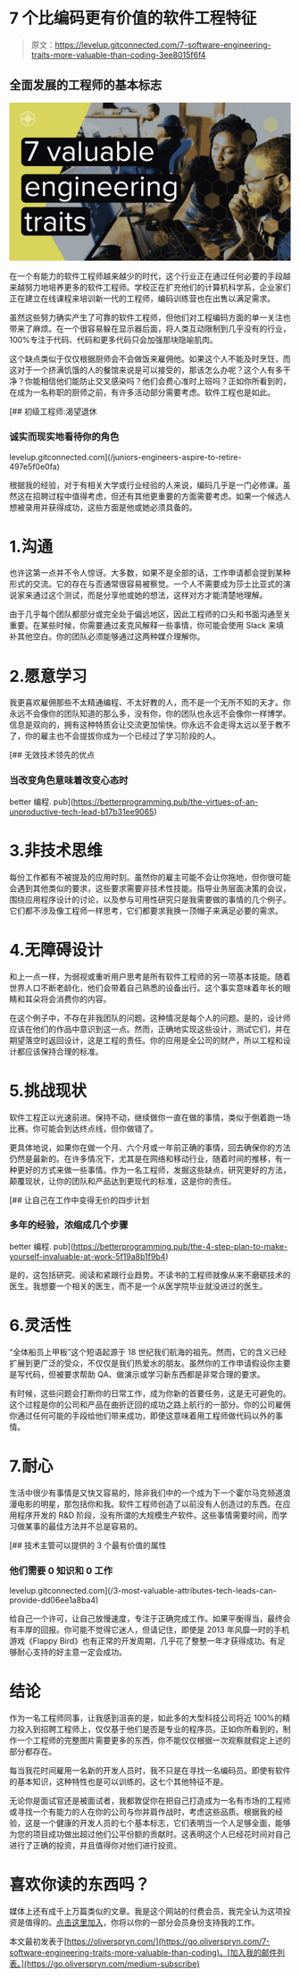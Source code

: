 # 7 个比编码更有价值的软件工程特征

> 原文：<https://levelup.gitconnected.com/7-software-engineering-traits-more-valuable-than-coding-3ee8015f6f4>

## 全面发展的工程师的基本标志

![](img/58af4ac783b3299fe6bcc1db83d92931.png)

在一个有能力的软件工程师越来越少的时代，这个行业正在通过任何必要的手段越来越努力地培养更多的软件工程师。学校正在扩充他们的计算机科学系，企业家们正在建立在线课程来培训新一代的工程师，编码训练营也在出售以满足需求。

虽然这些努力确实产生了可靠的软件工程师，但他们对工程编码方面的单一关注也带来了麻烦。在一个很容易躲在显示器后面，将人类互动限制到几乎没有的行业，100%专注于代码、代码和更多代码只会加强那块隐喻肌肉。

这个缺点类似于仅仅根据厨师会不会做饭来雇佣他。如果这个人不能及时烹饪，而这对于一个挤满饥饿的人的餐馆来说是可以接受的，那该怎么办呢？这个人有多干净？你能相信他们能防止交叉感染吗？他们会费心准时上班吗？正如你所看到的，在成为一名称职的厨师之前，有许多活动部分需要考虑。软件工程也是如此。

[](/juniors-engineers-aspire-to-retire-497e5f0e0fa) [## 初级工程师:渴望退休

### 诚实而现实地看待你的角色

levelup.gitconnected.com](/juniors-engineers-aspire-to-retire-497e5f0e0fa) 

根据我的经验，对于有相关大学或行业经验的人来说，编码几乎是一门必修课。虽然这在招聘过程中值得考虑，但还有其他更重要的方面需要考虑。如果一个候选人想被录用并获得成功，这些方面是他或她必须具备的。

# 1.沟通

也许这第一点并不令人惊讶。大多数，如果不是全部的话，工作申请都会提到某种形式的交流。它的存在与否通常很容易被察觉。一个人不需要成为莎士比亚式的演说家来通过这个测试，而是分享他或她的想法，这样对方才能清楚地理解。

由于几乎每个团队都部分或完全处于偏远地区，因此工程师的口头和书面沟通至关重要。在某些时候，你需要通过麦克风解释一些事情，你可能会使用 Slack 来填补其他空白。你的团队必须能够通过这两种媒介理解你。

# 2.愿意学习

我更喜欢雇佣那些不太精通编程、不太好教的人，而不是一个无所不知的天才。你永远不会像你的团队知道的那么多，没有你，你的团队也永远不会像你一样博学。信息是双向的，拥有这种特质会让交流更加愉快。你永远不会走得太远以至于教不了，你的雇主也不会提拔你成为一个已经过了学习阶段的人。

[](https://betterprogramming.pub/the-virtues-of-an-unproductive-tech-lead-b17b31ee9065) [## 无效技术领先的优点

### 当改变角色意味着改变心态时

better 编程. pub](https://betterprogramming.pub/the-virtues-of-an-unproductive-tech-lead-b17b31ee9065) 

# 3.非技术思维

每份工作都有不被提及的应用时刻。虽然你的雇主可能不会让你拖地，但你很可能会遇到其他类似的要求，这些要求需要非技术性技能。指导业务层面决策的会议，围绕应用程序设计的讨论，以及参与可用性研究只是我需要做的事情的几个例子。它们都不涉及像工程师一样思考，它们都要求我换一顶帽子来满足必要的需求。

# 4.无障碍设计

和上一点一样，为弱视或重听用户思考是所有软件工程师的另一项基本技能。随着世界人口不断老龄化，他们会带着自己熟悉的设备出行。这个事实意味着年长的眼睛和耳朵将会消费你的内容。

在这个例子中，不存在非我团队的问题。这种情况是每个人的问题。是的，设计师应该在他们的作品中意识到这一点。然而，正确地实现这些设计，测试它们，并在期望落空时返回设计，这是工程的责任。你的应用是全公司的财产，所以工程和设计都应该保持合理的标准。

# 5.挑战现状

软件工程正以光速前进。保持不动，继续做你一直在做的事情，类似于倒着跑一场比赛。你可能会到达终点线，但你做错了。

更具体地说，如果你在做一个月、六个月或一年前正确的事情，回去确保你的方法仍然是最新的。在许多情况下，尤其是在网络和移动行业，随着时间的推移，有一种更好的方式来做一些事情。作为一名工程师，发掘这些缺点，研究更好的方法，颠覆现状，让你的团队和产品达到更现代的标准，这是你的责任。

[](https://betterprogramming.pub/the-4-step-plan-to-make-yourself-invaluable-at-work-5f19a8b1f9b4) [## 让自己在工作中变得无价的四步计划

### 多年的经验，浓缩成几个步骤

better 编程. pub](https://betterprogramming.pub/the-4-step-plan-to-make-yourself-invaluable-at-work-5f19a8b1f9b4) 

是的，这包括研究、阅读和紧跟行业趋势。不读书的工程师就像从来不磨砺技术的医生。我想要一个相关的医生，而不是一个从医学院毕业就没进过的医生。

# 6.灵活性

“全体船员上甲板”这个短语起源于 18 世纪我们航海的祖先。然而，它的含义已经扩展到更广泛的受众，不仅仅是我们热爱水的朋友。虽然你的工作申请假设你主要是写代码，但被要求帮助 QA、做演示或学习新东西都是非常合理的要求。

有时候，这些问题会打断你的日常工作，成为你新的首要任务，这是无可避免的。这个过程是你的公司和产品在曲折迂回的成功之路上航行的一部分。你的公司雇佣你通过任何可能的手段给他们带来成功，即使这意味着用工程师做代码以外的事情。

# 7.耐心

生活中很少有事情是又快又容易的，除非我们中的一个成为下一个霍尔马克频道浪漫电影的明星，那包括你和我。软件工程师创造了以前没有人创造过的东西。在应用程序开发的 R&D 阶段，没有所谓的大规模生产软件。这些事情需要时间，而学习做某事的最佳方法并不总是容易的。

[](/3-most-valuable-attributes-tech-leads-can-provide-dd06ee1a8ba4) [## 技术主管可以提供的 3 个最有价值的属性

### 他们需要 0 知识和 0 工作

levelup.gitconnected.com](/3-most-valuable-attributes-tech-leads-can-provide-dd06ee1a8ba4) 

给自己一个许可，让自己放慢速度，专注于正确完成工作。如果平衡得当，最终会有丰厚的回报。你可能不觉得它迷人，但请记住，即使是 2013 年风靡一时的手机游戏《Flappy Bird》也有正常的开发周期，几乎花了整整一年才获得成功。有足够耐心支持的好主意一定会成功。

# 结论

作为一名工程师同事，让我感到沮丧的是，如此多的大型科技公司将近 100%的精力投入到招聘工程师上，仅仅基于他们是否是专业的程序员。正如你所看到的，制作一个工程师的完整图片需要更多的东西，你不能仅仅根据一次观察就假定上述的部分都存在。

每当我花时间雇用一名新的开发人员时，我不只是在寻找一名编码员。即使有软件的基本知识，这种特性也是可以训练的。这七个其他特征不是。

无论你是面试官还是被面试者，我都敦促你在把自己打造成为一名有市场的工程师或寻找一个有能力的人在你的公司与你并肩作战时，考虑这些品质。根据我的经验，这是一个健康的开发人员的七个基本标志，它们表明当一个人足够全面，能够为您的项目成功做出超过他们公平份额的贡献时。这表明这个人已经花时间对自己进行了正确的投资，并且值得你对他们进行投资。

# 喜欢你读的东西吗？

媒体上还有成千上万篇类似的文章。我是这个网站的付费会员，我完全认为这项投资是值得的。[点击这里加入](https://go.oliverspryn.com/medium-membership)，你将以你的一部分会员身份支持我的工作。

本文最初发表于[https://oliverspryn.com/](https://go.oliverspryn.com/7-software-engineering-traits-more-valuable-than-coding)。[加入我的邮件列表。](https://go.oliverspryn.com/medium-subscribe)